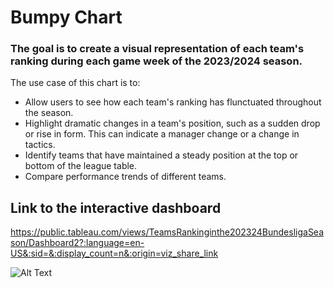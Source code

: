 # Bumpy Chart
### The goal is to create a visual representation of each team's ranking during each game week of the 2023/2024 season.

The use case of this chart is to:
- Allow users to see how each team's ranking has flunctuated throughout the season.
- Highlight dramatic changes in a team's position, such as a sudden drop or rise in form. This can indicate a manager change or a change in tactics.
- Identify teams that have maintained a steady position at the top or bottom of the league table.
- Compare performance trends of different teams.

## Link to the interactive dashboard
https://public.tableau.com/views/TeamsRankinginthe202324BundesligaSeason/Dashboard2?:language=en-US&:sid=&:display_count=n&:origin=viz_share_link


![Alt Text](https://github.com/Lekan-E/SportProjects/blob/main/Bundesliga%20Bumpy%20Chart/Bumpy%20Chart.jpg)